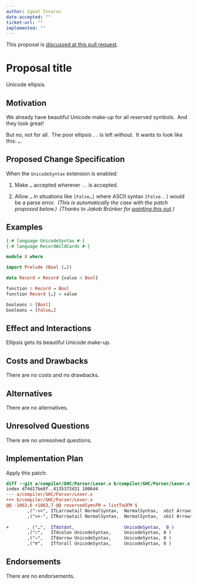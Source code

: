 ```yaml
---
author: Ignat Insarov
date-accepted: ""
ticket-url: ""
implemented: ""
---
```


This proposal is [discussed at this pull request](https://github.com/ghc-proposals/ghc-proposals/pull/477).

# Proposal title

Unicode ellipsis.

## Motivation

We already have beautiful Unicode make-up for all reserved symbols. And they look great!

But no, not for all. The poor ellipsis `..` is left without. It wants to look like this: `…`.

## Proposed Change Specification

When the `UnicodeSyntax` extension is enabled:

1. Make `…` accepted wherever `..` is accepted.

2. Allow `…` in situations like `[False…]` where ASCII syntax `[False..]` would be a parse error. _(This is automatically the case with the patch proposed below.)_ _(Thanks to Jakob Brünker for [pointing this out](https://github.com/ghc-proposals/ghc-proposals/pull/477#issuecomment-1000255004).)_

## Examples

```haskell
{-# language UnicodeSyntax #-}
{-# language RecordWildCards #-}

module X where

import Prelude (Bool (…))

data Record = Record {value ∷ Bool}

function ∷ Record → Bool
function Record {…} = value

booleans ∷ [Bool]
booleans = [False…]
```

## Effect and Interactions

Ellipsis gets its beautiful Unicode make-up.

## Costs and Drawbacks

There are no costs and no drawbacks.

## Alternatives

There are no alternatives.

## Unresolved Questions

There are no unresolved questions.

## Implementation Plan

Apply this patch:

```diff
diff --git a/compiler/GHC/Parser/Lexer.x b/compiler/GHC/Parser/Lexer.x
index d74d17be8f..4135372d31 100644
--- a/compiler/GHC/Parser/Lexer.x
+++ b/compiler/GHC/Parser/Lexer.x
@@ -1063,6 +1063,7 @@ reservedSymsFM = listToUFM $
        ,("-<<", ITLarrowtail NormalSyntax,  NormalSyntax,  xbit ArrowsBit)
        ,(">>-", ITRarrowtail NormalSyntax,  NormalSyntax,  xbit ArrowsBit)
 
+       , ("…",  ITdotdot,                   UnicodeSyntax,  0 )
        ,("∷",   ITdcolon UnicodeSyntax,     UnicodeSyntax, 0 )
        ,("⇒",   ITdarrow UnicodeSyntax,     UnicodeSyntax, 0 )
        ,("∀",   ITforall UnicodeSyntax,     UnicodeSyntax, 0 )
```

## Endorsements

There are no endorsements.

